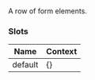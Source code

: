 # <flux-form-row/>

A row of form elements.

### Slots

| Name    | Context |
|---------|---------|
| default | {}      |
